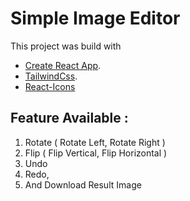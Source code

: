 # Simple Image Editor

This project was build with 
- [Create React App](https://react.dev/learn/start-a-new-react-project).
- [TailwindCss](https://tailwindcss.com/).
- [React-Icons](https://react-icons.github.io/react-icons)

## Feature Available :
1. Rotate ( Rotate Left, Rotate Right )
2. Flip ( Flip Vertical, Flip Horizontal )
3. Undo 
4. Redo,
5. And Download Result Image 
